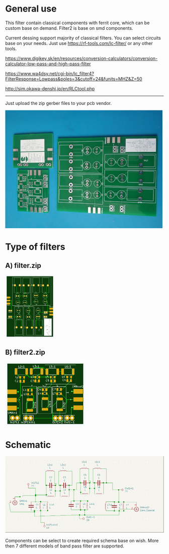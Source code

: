 # General use
This filter contain classical components with ferrit core, which can be custom base on demand.
Filter2 is base on smd components.

Current dessing support majority of classical filters. You can select circuits base on your needs. Just use
https://rf-tools.com/lc-filter/ or any other tools.

https://www.digikey.sk/en/resources/conversion-calculators/conversion-calculator-low-pass-and-high-pass-filter

https://www.wa4dsy.net/cgi-bin/lc_filter4?FilterResponse=Lowpass&poles=3&cutoff=24&funits=MHZ&Z=50

http://sim.okawa-denshi.jp/en/RLCtool.php

***

Just upload the zip gerber files to your pcb vendor.


![picture](pcb.jpg "")


# Type of filters
## A) filter.zip
![filter](classic-filter.png "classic filter")

## B) filter2.zip
![filter](smd-2filter.png "smd filter")


# Schematic
![schema](active-schamatic.png "custom schematic")

Components can be select to create required schema base on wish. More then 7 different models of band pass filter are supported.
